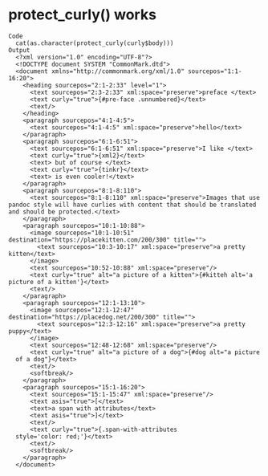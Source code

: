 # protect_curly() works

    Code
      cat(as.character(protect_curly(curly$body)))
    Output
      <?xml version="1.0" encoding="UTF-8"?>
      <!DOCTYPE document SYSTEM "CommonMark.dtd">
      <document xmlns="http://commonmark.org/xml/1.0" sourcepos="1:1-16:20">
        <heading sourcepos="2:1-2:33" level="1">
          <text sourcepos="2:3-2:33" xml:space="preserve">preface </text>
          <text curly="true">{#pre-face .unnumbered}</text>
          <text/>
        </heading>
        <paragraph sourcepos="4:1-4:5">
          <text sourcepos="4:1-4:5" xml:space="preserve">hello</text>
        </paragraph>
        <paragraph sourcepos="6:1-6:51">
          <text sourcepos="6:1-6:51" xml:space="preserve">I like </text>
          <text curly="true">{xml2}</text>
          <text> but of course </text>
          <text curly="true">{tinkr}</text>
          <text> is even cooler!</text>
        </paragraph>
        <paragraph sourcepos="8:1-8:110">
          <text sourcepos="8:1-8:110" xml:space="preserve">Images that use pandoc style will have curlies with content that should be translated and should be protected.</text>
        </paragraph>
        <paragraph sourcepos="10:1-10:88">
          <image sourcepos="10:1-10:51" destination="https://placekitten.com/200/300" title="">
            <text sourcepos="10:3-10:17" xml:space="preserve">a pretty kitten</text>
          </image>
          <text sourcepos="10:52-10:88" xml:space="preserve"/>
          <text curly="true" alt="a picture of a kitten">{#kitteh alt='a picture of a kitten'}</text>
          <text/>
        </paragraph>
        <paragraph sourcepos="12:1-13:10">
          <image sourcepos="12:1-12:47" destination="https://placedog.net/200/300" title="">
            <text sourcepos="12:3-12:16" xml:space="preserve">a pretty puppy</text>
          </image>
          <text sourcepos="12:48-12:68" xml:space="preserve"/>
          <text curly="true" alt="a picture of a dog">{#dog alt="a picture
      of a dog"}</text>
          <text/>
          <softbreak/>
        </paragraph>
        <paragraph sourcepos="15:1-16:20">
          <text sourcepos="15:1-15:47" xml:space="preserve"/>
          <text asis="true">[</text>
          <text>a span with attributes</text>
          <text asis="true">]</text>
          <text/>
          <text curly="true">{.span-with-attributes
      style='color: red;'}</text>
          <text/>
          <softbreak/>
        </paragraph>
      </document>

